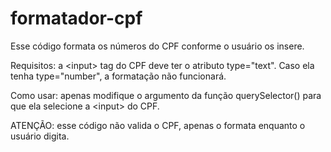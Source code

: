 # formatador-cpf
Esse código formata os números do CPF conforme o usuário os insere.

Requisitos:
a \<input\> tag do CPF deve ter o atributo type="text". Caso ela tenha type="number", a formatação não funcionará.

Como usar:
apenas modifique o argumento da função querySelector() para que ela selecione a \<input\> do CPF.

ATENÇÃO: esse código não valida o CPF, apenas o formata enquanto o usuário digita.
